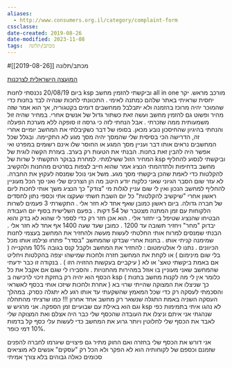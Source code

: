 ```yaml
---
aliases:
  - http://www.consumers.org.il/category/complaint-form
cssclasse: 
date-created: 2019-08-26
date-modified: 2023-11-08
tags:  מכתב/תלונה
---
```

#מכתב/תלונה [[2019-08-26]]

[המועצה הישראלית לצרכנות](www.consumers.org.il)

ביום 20/08/19 נכנסתי לחנות ksp וביקשתי להזמין מחשב all in one  מורכב מראש. יקר יחסית שראיתי באתר שלהם כמתנה לאימי . התכוונתי לחכות שנהיה לבד בחנות כדי שהמוכר יהיה מרוכז בהזמנה ולא יתבלבל ממחשבים דומים בקטגוריה, אך הוא אמר שזה מהיר ופשוט גם להזמין מחשב ועשה זאת כשתור גדול של אנשים אחרי. במחיר שהיה זול משמעותית ממה שזכרתי . אבל הנחתי לזה כי גרסה זו סופקה ללא מערכת הפעלה והנחתי בהיגיון שהחיסכון נובע מכאן.
בסופו של דבר כשקיבלתי את המחשב יומיים אחרי זה, הדרישה הכי בסיסית שלי שהמסך יהיה מסך מגע לא התקיימה. ובגלל שכל המחשבים נראים אותו דבר ועניין מסך המגע או החוסר שלו אינם רשומים במפרט ואי אפשר היה להבין זאת בחנות. הבנתי את הטעות רק בערב. בעזרת הקשה לוגית של המחיר הזול ששילמתי.
למחרת בבוקר התקשתי ל שרות של ksp וביקשתי לנסוע להחליף מחשב בדחיפות ולתדהמתי הנציג אמר שהוא חייב לצפות בסרטים מהחנות ולהקשיב להקלטות כדי לאמת שהכן ביקשתי מסך מגע. משל אני נוכל שמנסה לעקוץ את החברה. לא עזר שום הסבר הגיוני שאני כלקוח יודע היטב מה הן הצרכים שלי ואני סך הכל מעוניין להחליף למחשב הנכון ואין לי שום עניין לגלות מי "צודק"
כך הנציג משך אותי לחכות ליום ראשון אחרי "שיקשיב להקלטות" כל יום השבת חשתי שעקצו אתי וכספי נתון לחסדים של חברה גדולה.
ביום ראשון כמובן שאף אחד לא חזר אלי . התקשרתי 3 פעמים לשרות הלקוחות עם זמן המתנה מצטבר של  54 דקות . בפעם השלישית  בסוף יום העבודה הבטיחו שהנציג שטיפל בי יחזור אלי . הוא אכן חזר רק כדי לספר לי שהוא לא בדק והוא יבדוק "מחר" ויחזיר תשובה עד 1200 . כמובן שעד שעה 1400 אף אחד לא חזר אלי . הבנתי שמנסים למרוח אותי
החלטתי לעשות מעשה ולהחזיר את המחשב בעצמי לחנות שמימנה קניתי אותו . בחנות אחרי שבדקו שהמחשב "בסדר" פתחו וצילמו אותו מכל הכיוונים .  נתנו לי אולטימטום : להחזיר את המחשב ולקבל קנס בגובה 10% מהקנייה ( בלי שום מינימום ) או לקחת את המחשב חזרה ולחכות שמישהו יצפה בהקלטות ויחליט אם באמת ביקשתי טאצ' או לא ( עיקביים בעקשות ההזויה הזו ) . בנקודה זו כבר ידעתי שהמחשב שאני מעוניין בו אוזל במהירות מהחנויות . והסבירו לי שגם אם אקבל את כל הכסף הוא יהיה רק בחזקת זיכוי לרכישה ב ksp ( כלומר אין לי מה לקנות מחשב בחנות אחרת ולחכות שיזכו אותי בכסף לאשראי ) כך שניצלו את המצוקה שהייתי שרוי בא והסכמתי לעסקה רק כדי שכל המאמץ שהשקעתי עד אותו רגע לא יתגלה כסרק.  במהלך העסקה השניה באמת התגלה שנשאר רק מחשב אחד אחרון !!! כמו שרציתי מהתחלה וגם הוא באילת עם שבועיים זמן הספקה.
אני מרגיש ש ksp לא נהגו איתי בתמימות כפי שנהגתי אני איתם וניצלו את העובדה שהכסף שלי כבר היה אצלם ואת המצוקה שלי לאבד את הכסף שלי לחלוטין ויותר גרוע את המחשב כדי לעשות עלי כסף קל בדמות 10% דמי כופר.

אני דורש את הכסף שלי בחזרה ואם החוק מתיר גם פיצויים שיגרמו לחברה להפנים שזמנם וכספם של לקוחותיה הוא לא הפקר ולא הכל רק "עסקים" אנשים לא מוציאים סכומים כאלה גבוהים בלא צורך אמיתי
